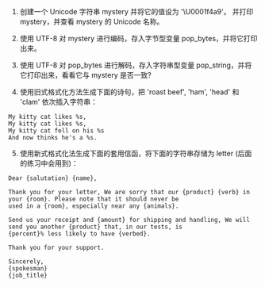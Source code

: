 1. 创建一个 Unicode 字符串 mystery 并将它的值设为 '\U0001f4a9'。 并打印 mystery，并查看 mystery 的 Unicode 名称。

2. 使用 UTF-8 对 mystery 进行编码，存入字节型变量 pop_bytes，并将它打印出来。

3. 使用 UTF-8 对 pop_bytes 进行解码，存入字符串型变量 pop_string，并将它打印出来，看看它与 mystery 是否一致?

4. 使用旧式格式化方法生成下面的诗句，把 'roast beef', 'ham', 'head' 和 'clam' 依次插入字符串：
```
My kitty cat likes %s,
My kitty cat likes %s,
My kitty cat fell on his %s
And now thinks he's a %s.
```

5. 使用新式格式化法生成下面的套用信函，将下面的字符串存储为 letter (后面的练习中会用到)：
```
Dear {salutation} {name},

Thank you for your letter, We are sorry that our {product} {verb} in your {room}. Please note that it should never be
used in a {room}, especially near any {animals}.

Send us your receipt and {amount} for shipping and handling, We will send you another {product} that, in our tests, is
{percent}% less likely to have {verbed}.

Thank you for your support.

Sincerely,
{spokesman}
{job_title}
```
